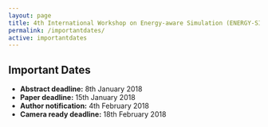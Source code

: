 ```yaml
---
layout: page
title: 4th International Workshop on Energy-aware Simulation (ENERGY-SIM’18)
permalink: /importantdates/
active: importantdates
---
```


## Important Dates
- <strong>Abstract deadline:</strong> 8th January 2018
- <strong>Paper deadline:</strong> 15th January 2018
- <strong>Author notification:</strong> 4th February 2018
- <strong>Camera ready deadline:</strong> 18th February 2018
